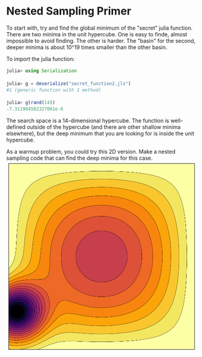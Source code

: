 # Nested Sampling Primer

To start with, try and find the global minimum of the "secret" julia function. There are two minima in the unit hypercube. One is easy to finde, almost impossible to avoid finding. The other is harder. The "basin" for the second, deeper minima is about 10^19 times smaller than the other basin.

To import the julia function:  
```julia
julia> using Serialization

julia> g = deserialize("secret_function2.jls")
#1 (generic function with 1 method)

julia> g(rand(14))
-7.311984582327081e-6
```

The search space is a 14-dimensional hypercube. The function is well-defined outside of the hypercube (and there are other shallow minima elsewhere), but the deep minimum that you are looking for is inside the unit hypercube. 


As a warmup problem, you could try this 2D version. Make a nested sampling code that can find the deep minima for this case.
![](figures/2D_toy_problem_PES.png)


